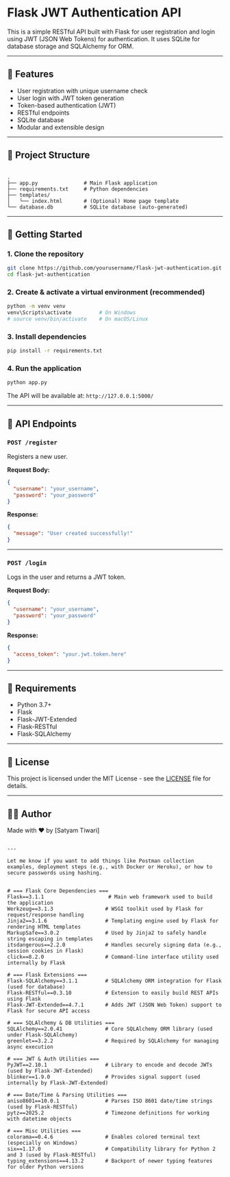 # Flask JWT Authentication API

This is a simple RESTful API built with Flask for user registration and login using JWT (JSON Web Tokens) for authentication. It uses SQLite for database storage and SQLAlchemy for ORM.

---

## 🔧 Features

- User registration with unique username check
- User login with JWT token generation
- Token-based authentication (JWT)
- RESTful endpoints
- SQLite database
- Modular and extensible design

---

## 📁 Project Structure

```

.
├── app.py               # Main Flask application
├── requirements.txt     # Python dependencies
├── templates/
│   └── index.html       # (Optional) Home page template
└── database.db          # SQLite database (auto-generated)

```

---

## 🚀 Getting Started

### 1. Clone the repository

```bash
git clone https://github.com/yourusername/flask-jwt-authentication.git
cd flask-jwt-authentication
```

### 2. Create & activate a virtual environment (recommended)

```bash
python -m venv venv
venv\Scripts\activate         # On Windows
# source venv/bin/activate    # On macOS/Linux
```

### 3. Install dependencies

```bash
pip install -r requirements.txt
```

### 4. Run the application

```bash
python app.py
```

The API will be available at: `http://127.0.0.1:5000/`

---

## 🔑 API Endpoints

### `POST /register`

Registers a new user.

**Request Body:**

```json
{
  "username": "your_username",
  "password": "your_password"
}
```

**Response:**

```json
{
  "message": "User created successfully!"
}
```

---

### `POST /login`

Logs in the user and returns a JWT token.

**Request Body:**

```json
{
  "username": "your_username",
  "password": "your_password"
}
```

**Response:**

```json
{
  "access_token": "your.jwt.token.here"
}
```

---

## 📌 Requirements

- Python 3.7+
- Flask
- Flask-JWT-Extended
- Flask-RESTful
- Flask-SQLAlchemy

---

## 📄 License

This project is licensed under the MIT License - see the [LICENSE](LICENSE) file for details.

---

## 👨‍💻 Author

Made with ❤️ by \[Satyam Tiwari]

```

---

Let me know if you want to add things like Postman collection examples, deployment steps (e.g., with Docker or Heroku), or how to secure passwords using hashing.


# === Flask Core Dependencies ===
Flask==3.1.1                     # Main web framework used to build the application
Werkzeug==3.1.3                 # WSGI toolkit used by Flask for request/response handling
Jinja2==3.1.6                   # Templating engine used by Flask for rendering HTML templates
MarkupSafe==3.0.2               # Used by Jinja2 to safely handle string escaping in templates
itsdangerous==2.2.0             # Handles securely signing data (e.g., session cookies in Flask)
click==8.2.0                    # Command-line interface utility used internally by Flask

# === Flask Extensions ===
Flask-SQLAlchemy==3.1.1         # SQLAlchemy ORM integration for Flask (used for database)
Flask-RESTful==0.3.10           # Extension to easily build REST APIs using Flask
Flask-JWT-Extended==4.7.1       # Adds JWT (JSON Web Token) support to Flask for secure API access

# === SQLAlchemy & DB Utilities ===
SQLAlchemy==2.0.41              # Core SQLAlchemy ORM library (used under Flask-SQLAlchemy)
greenlet==3.2.2                 # Required by SQLAlchemy for managing async execution

# === JWT & Auth Utilities ===
PyJWT==2.10.1                   # Library to encode and decode JWTs (used by Flask-JWT-Extended)
blinker==1.9.0                  # Provides signal support (used internally by Flask-JWT-Extended)

# === Date/Time & Parsing Utilities ===
aniso8601==10.0.1               # Parses ISO 8601 date/time strings (used by Flask-RESTful)
pytz==2025.2                    # Timezone definitions for working with datetime objects

# === Misc Utilities ===
colorama==0.4.6                 # Enables colored terminal text (especially on Windows)
six==1.17.0                     # Compatibility library for Python 2 and 3 (used by Flask-RESTful)
typing_extensions==4.13.2       # Backport of newer typing features for older Python versions

```
